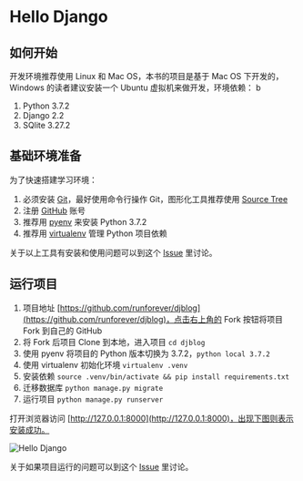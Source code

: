 # Hello Django

## 如何开始
开发环境推荐使用 Linux 和 Mac OS，本书的项目是基于 Mac OS 下开发的，Windows 的读者建议安装一个 Ubuntu 虚拟机来做开发，环境依赖：
b
1. Python 3.7.2
2. Django 2.2
3. SQlite 3.27.2

## 基础环境准备
为了快速搭建学习环境：

1. 必须安装 [Git](https://github.com/git/git)，最好使用命令行操作 Git，图形化工具推荐使用 [Source Tree](https://www.sourcetreeapp.com/)
2. 注册 [GitHub](https://github.com/) 账号
3. 推荐用 [pyenv](https://github.com/pyenv/pyenv) 来安装 Python 3.7.2
4. 推荐用 [virtualenv](https://github.com/pypa/virtualenv) 管理 Python 项目依赖

关于以上工具有安装和使用问题可以到这个 [Issue](https://github.com/runforever/djblog/issues/2) 里讨论。

## 运行项目
1. 项目地址 [https://github.com/runforever/djblog](https://github.com/runforever/djblog)，点击右上角的 Fork 按钮将项目 Fork 到自己的 GitHub
2. 将 Fork 后项目 Clone 到本地，进入项目 `cd djblog`
3. 使用 pyenv 将项目的 Python 版本切换为 3.7.2，`python local 3.7.2 `
4. 使用 virtualenv 初始化环境 `virtualenv .venv`
5. 安装依赖 `source .venv/bin/activate && pip install requirements.txt`
6. 迁移数据库 `python manage.py migrate`
7. 运行项目 `python manage.py runserver`

打开浏览器访问 [http://127.0.0.1:8000](http://127.0.0.1:8000)，出现下图则表示安装成功。

![Hello Django](http://cdn.defcoding.com/E4DB73AF-5F05-46EF-A9FE-67B8CC574F3B.png)

关于如果项目运行的问题可以到这个 [Issue](https://github.com/runforever/djblog/issues/1) 里讨论。
